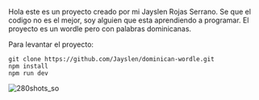 Hola este es un proyecto creado por mi Jayslen Rojas Serrano.
Se que el codigo no es el mejor, soy alguien que esta aprendiendo a programar.
El proyecto es un wordle pero con palabras dominicanas.
 
Para levantar el proyecto:
```
git clone https://github.com/Jayslen/dominican-wordle.git
npm install
npm run dev
```
![280shots_so](https://github.com/Jayslen/dominican-wordle/assets/122827918/e4d91b11-2466-4f96-a575-8338a76ab62b)


